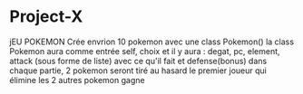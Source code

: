 # Project-X
jEU POKEMON
Crée envrion 10 pokemon avec une class Pokemon()
la class Pokemon aura comme entrée self, choix et il y aura : degat, pc, element, attack (sous forme de liste) avec ce qu'il fait et defense(bonus)
dans chaque partie, 2 pokemon seront tiré au hasard
le premier joueur qui élimine les 2 autres pokemon gagne 
